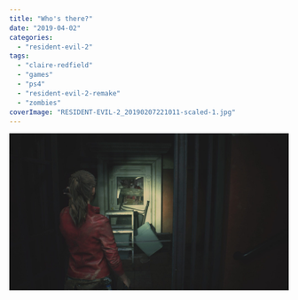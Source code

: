 ```yaml
---
title: "Who's there?"
date: "2019-04-02"
categories: 
  - "resident-evil-2"
tags: 
  - "claire-redfield"
  - "games"
  - "ps4"
  - "resident-evil-2-remake"
  - "zombies"
coverImage: "RESIDENT-EVIL-2_20190207221011-scaled-1.jpg"
---
```


[![](images/RESIDENT-EVIL-2_20190207221011-scaled-1.jpg)](https://davidpeach.co.uk/wp-content/uploads/2023/01/RESIDENT-EVIL-2_20190207221011-scaled-1.jpg)
